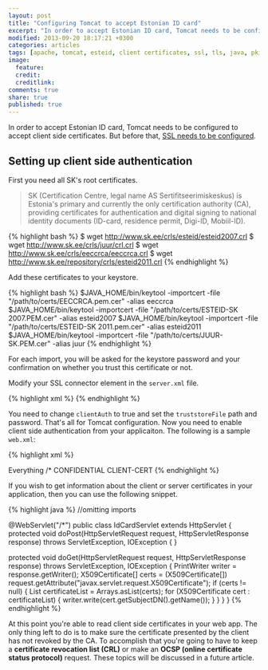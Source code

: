 ```yaml
---
layout: post
title: "Configuring Tomcat to accept Estonian ID card"
excerpt: "In order to accept Estonian ID card, Tomcat needs to be configured to accept client side certificates."
modified: 2013-09-20 18:17:21 +0300
categories: articles
tags: [apache, tomcat, esteid, client certificates, ssl, tls, java, pki, crl, ocsp]
image:
  feature:
  credit:
  creditlink:
comments: true
share: true
published: true
---
```


In order to accept Estonian ID card, Tomcat needs to be configured to accept client side certificates. But before that, [SSL needs to be configured]({{site.url}}/articles/configure-ssl-on-apache-tomcat "Configure SSL on Apache Tomcat").

## Setting up client side authentication

First you need all SK's root certificates.

> SK (Certification Centre, legal name AS Sertifitseerimiskeskus) is Estonia's primary and currently the only certification authority (CA), providing certificates for authentication and digital signing to national identity documents (ID-card, residence permit, Digi-ID, Mobiil-ID).

{% highlight bash %}
$ wget http://www.sk.ee/crls/esteid/esteid2007.crl
$ wget http://www.sk.ee/crls/juur/crl.crl
$ wget http://www.sk.ee/crls/eeccrca/eeccrca.crl
$ wget http://www.sk.ee/repository/crls/esteid2011.crl
{% endhighlight %}

Add these certificates to your keystore.

{% highlight bash %}
$JAVA_HOME/bin/keytool -importcert -file "/path/to/certs/EECCRCA.pem.cer" -alias eeccrca
$JAVA_HOME/bin/keytool -importcert -file "/path/to/certs/ESTEID-SK 2007.PEM.cer" -alias esteid2007
$JAVA_HOME/bin/keytool -importcert -file "/path/to/certs/ESTEID-SK 2011.pem.cer" -alias esteid2011
$JAVA_HOME/bin/keytool -importcert -file "/path/to/certs/JUUR-SK.PEM.cer" -alias juur
{% endhighlight %}

For each import, you will be asked for the keystore password and your confirmation on whether you trust this certificate or not.

Modify your SSL connector element in the `server.xml` file.

{% highlight xml %}
<Connector port="8443" protocol="HTTP/1.1" SSLEnabled="true"
               maxThreads="150" scheme="https" secure="true"
               clientAuth="true" sslProtocol="TLS"
               keystoreFile="/path/to/.keystore" keystorePass="changeit"
               truststoreFile="/path/to/.keystore"
               truststorePass="changeit" />
{% endhighlight %}

You need to change `clientAuth` to true and set the `truststoreFile` path and password. That's all for Tomcat configuration. Now you need to enable client side authentication from your applicaiton. The following is a sample `web.xml`:

{% highlight xml %}
<?xml version="1.0" encoding="UTF-8"?>
<web-app xmlns="http://java.sun.com/xml/ns/javaee"
           xmlns:xsi="http://www.w3.org/2001/XMLSchema-instance"
           xsi:schemaLocation="http://java.sun.com/xml/ns/javaee
                  http://java.sun.com/xml/ns/javaee/web-app_3_0.xsd"
           version="3.0">

  <security-constraint>
    <web-resource-collection>
      <web-resource-name>Everything</web-resource-name>
      <url-pattern>/*</url-pattern>
    </web-resource-collection>
    <user-data-constraint>
      <transport-guarantee>CONFIDENTIAL</transport-guarantee>
    </user-data-constraint>
  </security-constraint>
  <login-config>
    <auth-method>CLIENT-CERT</auth-method>
  </login-config>

</web-app>
{% endhighlight %}

If you wish to get information about the client or server certificates in your application, then you can use the following snippet.

{% highlight java %}
//omitting imports

@WebServlet("/*")
public class IdCardServlet extends HttpServlet {
  protected void doPost(HttpServletRequest request, HttpServletResponse response) throws ServletException, IOException {
  }

  protected void doGet(HttpServletRequest request, HttpServletResponse response) throws ServletException, IOException {
    PrintWriter writer = response.getWriter();
    X509Certificate[] certs = (X509Certificate[]) request.getAttribute("javax.servlet.request.X509Certificate");
    if (certs != null) {
      List<X509Certificate> certificateList = Arrays.asList(certs);
      for (X509Certificate cert : certificateList) {
        writer.write(cert.getSubjectDN().getName());
      }
    }
  }
}
{% endhighlight %}

At this point you're able to read client side certificates in your web app. The only thing left to do is to make sure the certificate presented by the client has not revoked by the CA. To accomplish that you're going to have to keep a **certificate revocation list (CRL)** or make an **OCSP (online certificate status protocol)** request. These topics will be discussed in a future article.
